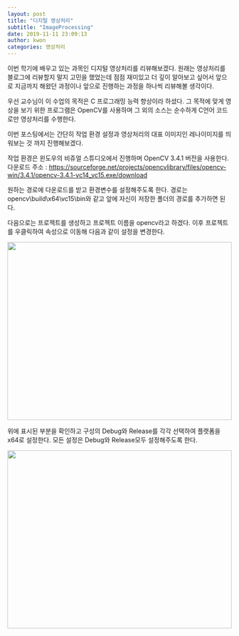```yaml
---
layout: post
title: "디지털 영상처리"
subtitle: "ImageProcessing"
date: 2019-11-11 23:09:13
author: kwon
categories: 영상처리
---
```

이번 학기에 배우고 있는 과목인 디지털 영상처리를 리뷰해보겠다. 원래는 영상처리를 블로그에 리뷰할지 말지 고민을 했었는데 점점 재미있고 더 깊이 알아보고 싶어서 앞으로 지금까지 해왔던 과정이나 앞으로 진행하는 과정을 하나씩 리뷰해볼 생각이다.

우선 교수님이 이 수업의 목적은 C 프로그래밍 능력 향상이라 하셨다. 그 목적에 맞게 영상을 보기 위한 프로그램은 OpenCV를 사용하며 그 외의 소스는 순수하게 C언어 코드로만 영상처리를 수행한다.

이번 포스팅에서는 간단히 작업 환경 설정과 영상처리의 대표 이미지인 레나이미지를 띄워보는 것 까지 진행해보겠다.

작업 환경은 윈도우의 비쥬얼 스튜디오에서 진행하며 OpenCV 3.4.1 버전을 사용한다. 다운로드 주소 : <https://sourceforge.net/projects/opencvlibrary/files/opencv-win/3.4.1/opencv-3.4.1-vc14_vc15.exe/download>

원하는 경로에 다운로드를 받고 환경변수를 설정해주도록 한다. 경로는 opencv\build\x64\vc15\bin와 같고 앞에 자신이 저장한 폴더의 경로를 추가하면 된다.

다음으로는 프로젝트를 생성하고 프로젝트 이름을 opencv라고 하겠다. 이후 프로젝트를 우클릭하여 속성으로 이동해 다음과 같이 설정을 변경한다.

<div style="width: 100%; height: 400px;">
    <img src="https://kyu9341.github.io/assets/ImageProcessing1.png" style="width: 100%
    ; height: 400px;">
</div>

위에 표시된 부분을 확인하고 구성의 Debug와 Release를 각각 선택하여 플랫폼을 x64로 설정한다. 모든 설정은 Debug와 Release모두 설정해주도록 한다.


<div style="width: 100%; height: 400px;">
    <img src="https://kyu9341.github.io/assets/ImageProcessing2.png" style="width: 100%
    ; height: 400px;">
</div>

